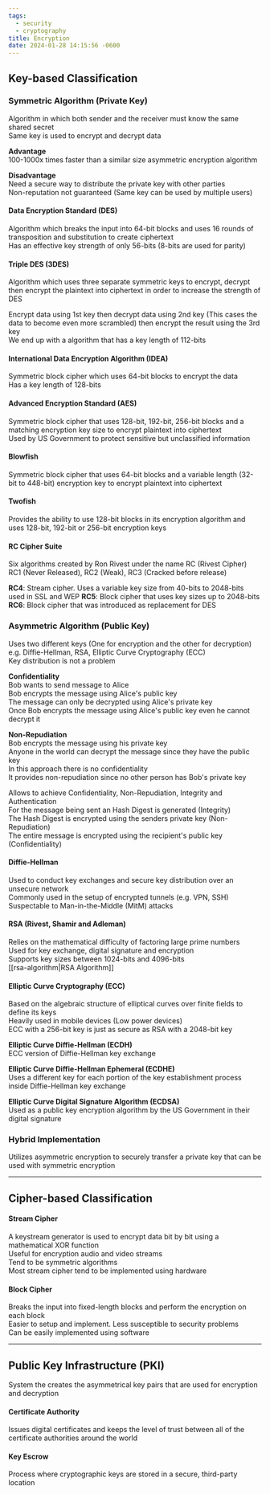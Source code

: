 ```yaml
---
tags:
  - security
  - cryptography
title: Encryption
date: 2024-01-28 14:15:56 -0600
---
```


## Key-based Classification

### Symmetric Algorithm (Private Key)
Algorithm in which both sender and the receiver must know the same shared secret  
Same key is used to encrypt and decrypt data  

**Advantage**  
100-1000x times faster than a similar size asymmetric encryption algorithm  

**Disadvantage**  
Need a secure way to distribute the private key with other parties  
Non-reputation not guaranteed (Same key can be used by multiple users)  

#### Data Encryption Standard (DES)
Algorithm which breaks the input into 64-bit blocks and uses 16 rounds of transposition and substitution to create ciphertext  
Has an effective key strength of only 56-bits (8-bits are used for parity)  

#### Triple DES (3DES)
Algorithm which uses three separate symmetric keys to encrypt, decrypt then encrypt the plaintext into ciphertext in order to increase the strength of DES  

Encrypt data using 1st key then decrypt data using 2nd key (This cases the data to become even more scrambled) then encrypt the result using the 3rd key  
We end up with a algorithm that has a key length of 112-bits

#### International Data Encryption Algorithm (IDEA)
Symmetric block cipher which uses 64-bit blocks to encrypt the data  
Has a key length of 128-bits

#### Advanced Encryption Standard (AES)
Symmetric block cipher that uses 128-bit, 192-bit, 256-bit blocks and a matching encryption key size to encrypt plaintext into ciphertext  
Used by US Government to protect sensitive but unclassified information

#### Blowfish
Symmetric block cipher that uses 64-bit blocks and a variable length (32-bit to 448-bit) encryption key to encrypt plaintext into ciphertext

#### Twofish
Provides the ability to use 128-bit blocks in its encryption algorithm and uses 128-bit, 192-bit or 256-bit encryption keys

#### RC Cipher Suite
Six algorithms created by Ron Rivest under the name RC (Rivest Cipher)  
RC1 (Never Released), RC2 (Weak), RC3 (Cracked before release)  

**RC4**: Stream cipher. Uses a variable key size from 40-bits to 2048-bits used in SSL and WEP
**RC5**: Block cipher that uses key sizes up to 2048-bits  
**RC6**: Block cipher that was introduced as replacement for DES
### Asymmetric Algorithm (Public Key)
Uses two different keys (One for encryption and the other for decryption)  
e.g. Diffie-Hellman, RSA, Elliptic Curve Cryptography (ECC)  
Key distribution is not a problem  

**Confidentiality**  
Bob wants to send message to Alice  
Bob encrypts the message using Alice's public key  
The message can only be decrypted using Alice's private key  
Once Bob encrypts the message using Alice's public key even he cannot decrypt it  

**Non-Repudiation**  
Bob encrypts the message using his private key  
Anyone in the world can decrypt the message since they have the public key  
In this approach there is no confidentiality  
It provides non-repudiation since no other person has Bob's private key    

Allows to achieve Confidentiality, Non-Repudiation, Integrity and Authentication  
For the message being sent an Hash Digest is generated (Integrity)  
The Hash Digest is encrypted using the senders private key (Non-Repudiation)  
The entire message is encrypted using the recipient's public key (Confidentiality)

#### Diffie-Hellman
Used to conduct key exchanges and secure key distribution over an unsecure network  
Commonly used in the setup of encrypted tunnels (e.g. VPN, SSH)  
Suspectable to Man-in-the-Middle (MitM) attacks

#### RSA (Rivest, Shamir and Adleman)
Relies on the mathematical difficulty of factoring large prime numbers  
Used for key exchange, digital signature and encryption  
Supports key sizes between 1024-bits and 4096-bits  
[[rsa-algorithm|RSA Algorithm]]

#### Elliptic Curve Cryptography (ECC)
Based on the algebraic structure of elliptical curves over finite fields to define its keys  
Heavily used in mobile devices (Low power devices)  
ECC with a 256-bit key is just as secure as RSA with a 2048-bit key

**Elliptic Curve Diffie-Hellman (ECDH)**  
ECC version of Diffie-Hellman key exchange  

**Elliptic Curve Diffie-Hellman Ephemeral (ECDHE)**  
Uses a different key for each portion of the key establishment process inside Diffie-Hellman key exchange

**Elliptic Curve Digital Signature Algorithm (ECDSA)**  
Used as a public key encryption algorithm by the US Government in their digital signature

### Hybrid Implementation
Utilizes asymmetric encryption to securely transfer a private key that can be used with symmetric encryption

---

## Cipher-based Classification

#### Stream Cipher
A keystream generator is used to encrypt data bit by bit using a mathematical XOR function  
Useful for encryption audio and video streams  
Tend to be symmetric algorithms  
Most stream cipher tend to be implemented using hardware

#### Block Cipher
Breaks the input into fixed-length blocks and perform the encryption on each block  
Easier to setup and implement. Less susceptible to security problems  
Can be easily implemented using software

---

## Public Key Infrastructure (PKI)
System the creates the asymmetrical key pairs that are used for encryption and decryption

#### Certificate Authority
Issues digital certificates and keeps the level of trust between all of the certificate authorities around the world

#### Key Escrow
Process where cryptographic keys are stored in a secure, third-party location
